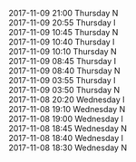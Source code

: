 2017-11-09 21:00 Thursday  N  
2017-11-09 20:55 Thursday  I  
2017-11-09 10:45 Thursday  N  
2017-11-09 10:40 Thursday  I  
2017-11-09 10:10 Thursday  N  
2017-11-09 08:45 Thursday  I  
2017-11-09 08:40 Thursday  N  
2017-11-09 03:55 Thursday  I  
2017-11-09 03:50 Thursday  N  
2017-11-08 20:20 Wednesday  I  
2017-11-08 19:10 Wednesday  N  
2017-11-08 19:00 Wednesday  I  
2017-11-08 18:45 Wednesday  N  
2017-11-08 18:40 Wednesday  I  
2017-11-08 18:30 Wednesday  N  
